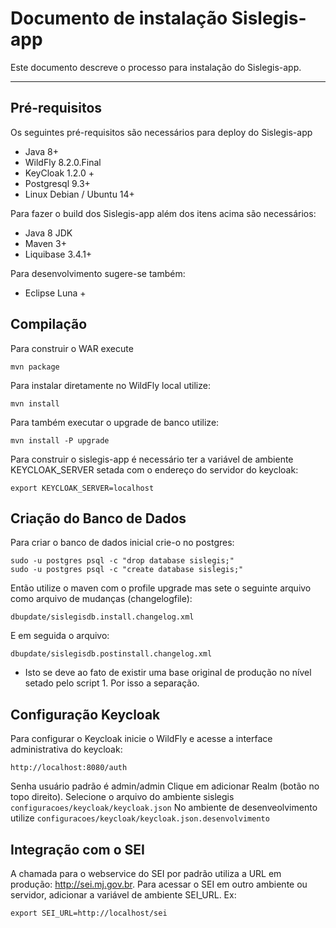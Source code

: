 Documento de instalação Sislegis-app
===================

Este documento descreve o processo para instalação do Sislegis-app.

----------


Pré-requisitos
-------------

Os seguintes pré-requisitos são necessários para deploy do Sislegis-app

 - Java 8+
 - WildFly 8.2.0.Final
 - KeyCloak 1.2.0 +
 - Postgresql 9.3+
 - Linux Debian / Ubuntu 14+

Para fazer o build dos Sislegis-app além dos itens acima são necessários:

 - Java 8 JDK
 - Maven 3+
 - Liquibase 3.4.1+

Para desenvolvimento sugere-se também:

 - Eclipse Luna + 
 
Compilação
-------------

Para construir o WAR execute 

    mvn package
Para instalar diretamente no WildFly local utilize:

    mvn install

Para também executar o upgrade de banco utilize:

    mvn install -P upgrade

Para construir o sislegis-app é necessário ter a variável de ambiente KEYCLOAK_SERVER setada com o endereço do servidor do keycloak:

    export KEYCLOAK_SERVER=localhost

Criação do Banco de Dados
-------------------------

Para criar o banco de dados inicial crie-o no postgres:

    sudo -u postgres psql -c "drop database sislegis;"
    sudo -u postgres psql -c "create database sislegis;"
   
   Então utilize o maven com o profile upgrade mas sete o seguinte arquivo como arquivo de mudanças (changelogfile):

    dbupdate/sislegisdb.install.changelog.xml
 E em seguida o arquivo:

    dbupdate/sislegisdb.postinstall.changelog.xml
*  Isto se deve ao fato de existir uma base original de produção no nível setado pelo script 1. Por isso a separação.

Configuração Keycloak
-------------------------
Para configurar o Keycloak inicie o WildFly e acesse a interface administrativa do keycloak:

    http://localhost:8080/auth
  Senha usuário padrão é admin/admin
	  Clique em adicionar Realm (botão no topo direito). Selecione o arquivo do ambiente sislegis `configuracoes/keycloak/keycloak.json` 
  No ambiente de desenveolvimento utilize 
	  `configuracoes/keycloak/keycloak.json.desenvolvimento` 

Integração com o SEI
-------------------------

A chamada para o webservice do SEI por padrão utiliza a URL em produção: http://sei.mj.gov.br.
Para acessar o SEI em outro ambiente ou servidor, adicionar a variável de ambiente SEI_URL. Ex:

    export SEI_URL=http://localhost/sei